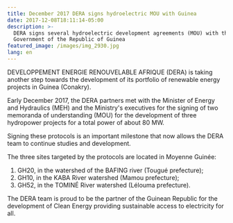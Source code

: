 ```yaml
---
title: December 2017 DERA signs hydroelectric MOU with Guinea
date: 2017-12-08T18:11:14-05:00
description: >-
  DERA signs several hydroelectric development agreements (MOU) with the
  Government of the Republic of Guinea
featured_image: /images/img_2930.jpg
lang: en
---
```

DEVELOPPEMENT ENERGIE RENOUVELABLE AFRIQUE (DERA) is taking another step towards the development of its portfolio of renewable energy projects in Guinea (Conakry).

Early December 2017, the DERA partners met with the Minister of Energy and Hydraulics (MEH) and the Ministry's executives for the signing of two memoranda of understanding (MOU) for the development of three hydropower projects for a total power of about 80 MW.

Signing these protocols is an important milestone that now allows the DERA team to continue studies and development.


The three sites targeted by the protocols are located in Moyenne Guinée:

1. GH20, in the watershed of the BAFING river (Tougué prefecture);
2. GH10, in the KABA River watershed (Mamou prefecture);
3. GH52, in the TOMINÉ River watershed (Lélouma prefecture).

The DERA team is proud to be the partner of the Guinean Republic for the development of Clean Energy providing sustainable access to electricity for all.
